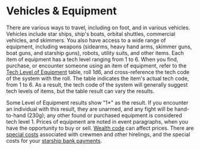 # Vehicles & Equipment

There are various ways to travel, including on foot, and in
various vehicles. Vehicles include star ships, ship's boats, orbital
shuttles, commercial vehicles, and skimmers. You also have
access to a wide range of equipment, including weapons
(sidearms, heavy hand arms, skimmer guns, boat guns, and
starship guns), robots, utility suits, and other items.
Each item of equipment has a tech level ranging from 1 to 6.
When you find, purchase, or encounter someone using an item
of equipment, refer to the [Tech Level of Equipment](r235) table,
roll 1d6, and cross-reference the tech code of the system with
the roll. The table indicates the item's actual tech code, from 1
to 6. As a result, the tech code of the system will generally
suggest tech levels of items, but the table result can vary the
results.

Some Level of Equipment results show "1*" as the result. If
you encounter an individual with this result, they are unarmed,
and any fight will be hand-to-hand (230g); any other found or
purchased equipment is considered tech level 1.
Prices of equipment are noted in event paragraphs, when you
have the opportunity to buy or sell. [Wealth code](r229a) can affect
prices. There are [special costs](r220) associated with crewmen
and other hirelings, and the special costs for
your [starship bank payments](r203e).
